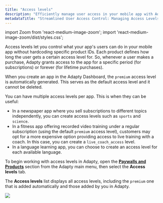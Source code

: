 ```yaml
---
title: "Access levels"
description: "Efficiently manage user access in your mobile app with Adapty's Access Levels feature, allowing flexible control over privileges based on product purchases. Explore how to create and customize access levels to tailor user experiences effectively"
metadataTitle: "Streamlined User Access Control: Managing Access Levels in Adapty"
---
```


import Zoom from 'react-medium-image-zoom';
import 'react-medium-image-zoom/dist/styles.css';

Access levels let you control what your app's users can do in your mobile app without hardcoding specific product IDs. Each product defines how long the user gets a certain access level for. So, whenever a user makes a purchase, Adapty grants access to the app for a specific period (for subscriptions) or forever (for lifetime purchases).

When you create an app in the Adapty Dashboard, the `premium` access level is automatically generated. This serves as the default access level and it cannot be deleted. 

You can have multiple access levels per app. This is when they can be useful:

- In a newspaper app where you sell subscriptions to different topics independently, you can create access levels such as `sports` and `science`.
- In a fitness app offering recorded video training under a regular subscription (using the default `premium` access level), customers may opt for a more expensive option providing access to live training with a coach. In this case, you can create a `live_coach_access` level.
- In a language learning app, you can choose to create an access level for each available language.

To begin working with access levels in Adapty, open the **[Paywalls and Products](https://app.adapty.io/access-levels)** section from the Adapty main menu, then select the **Access levels** tab.

The **Access levels** list displays all access levels, including  the `premium` one that is added automatically and those added by you in Adapty.


<Zoom>
  <img src={require('./img/22b4a1e-access_level_list.webp').default}
  style={{
    border: '1px solid #727272', /* border width and color */
    width: '700px', /* image width */
    display: 'block', /* for alignment */
    margin: '0 auto' /* center alignment */
  }}
/>
</Zoom>


